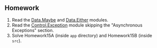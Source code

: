 
## Homework

1. Read the [Data.Maybe](https://hackage.haskell.org/package/base-4.18.0.0/docs/Data-Maybe.html) and [Data.Either](https://hackage.haskell.org/package/base-4.18.0.0/docs/Data-Either.html) modules.
2. Read the [Control.Exception](https://hackage.haskell.org/package/base-4.18.0.0/docs/Control-Exception.html) module skipping the "Asynchronous Exceptions" section.
3. Solve Homework15A (inside `app` directory) and Homework15B (inside `src`).
